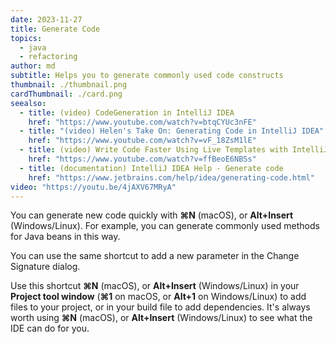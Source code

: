 ```yaml
---
date: 2023-11-27
title: Generate Code
topics:
  - java
  - refactoring
author: md
subtitle: Helps you to generate commonly used code constructs
thumbnail: ./thumbnail.png
cardThumbnail: ./card.png
seealso:
  - title: (video) CodeGeneration in IntelliJ IDEA
    href: "https://www.youtube.com/watch?v=btqCYUc3nFE"
  - title: "(video) Helen's Take On: Generating Code in IntelliJ IDEA"
    href: "https://www.youtube.com/watch?v=vF_18ZsM1lE"
  - title: (video) Write Code Faster Using Live Templates with IntelliJ IDEA
    href: "https://www.youtube.com/watch?v=ffBeoE6NBSs"
  - title: (documentation) IntelliJ IDEA Help - Generate code
    href: "https://www.jetbrains.com/help/idea/generating-code.html"
video: "https://youtu.be/4jAXV67MRyA"
---
```


You can generate new code quickly with **⌘N** (macOS), or **Alt+Insert** (Windows/Linux). For example, you can generate commonly used methods for Java beans in this way.

You can use the same shortcut to add a new parameter in the Change Signature dialog.

Use this shortcut **⌘N** (macOS), or **Alt+Insert** (Windows/Linux) in your **Project tool window** (**⌘1** on macOS, or **Alt+1** on Windows/Linux) to add files to your project, or in your build file to add dependencies. It's always worth using **⌘N** (macOS), or **Alt+Insert** (Windows/Linux) to see what the IDE can do for you.
